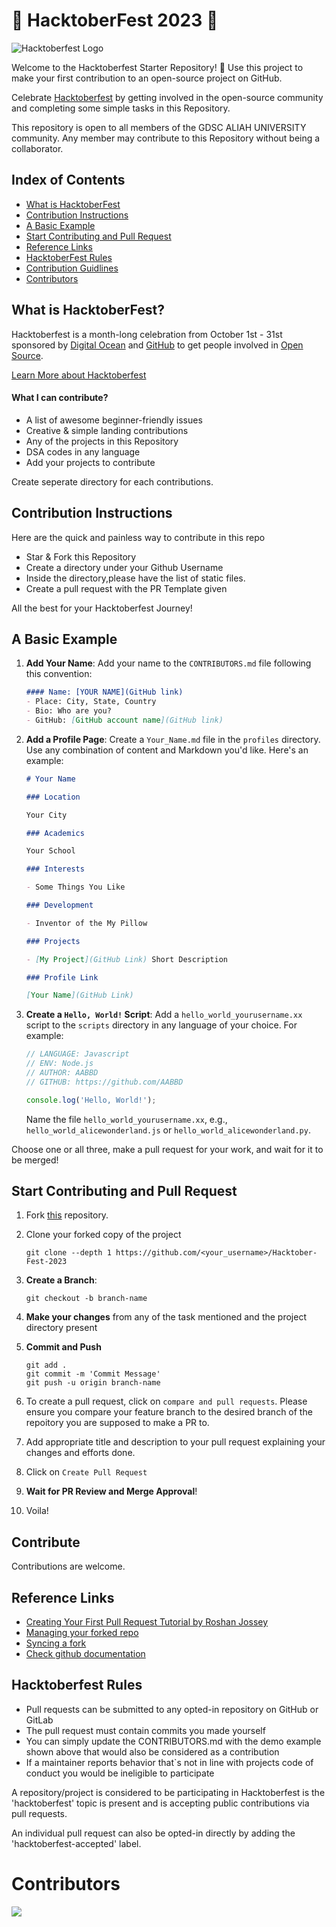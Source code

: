 # 🎃 HacktoberFest 2023 🎃
![Hacktoberfest Logo](https://th.bing.com/th/id/OIP.L08nqV86W-zK1SkgtEuXYgHaD5?pid=ImgDet&rs=1)

Welcome to the Hacktoberfest Starter Repository! 🎉 Use this project to make your first contribution to an open-source project on GitHub.

Celebrate [Hacktoberfest](https://hacktoberfest.digitalocean.com/) by getting involved in the open-source community and completing some simple tasks in this Repository.

This repository is open to all members of the GDSC ALIAH UNIVERSITY community. Any member may contribute to this Repository without being a collaborator.

## Index of Contents
- [What is HacktoberFest](#what-is-hacktoberfest)
- [Contribution Instructions](#contribution-instructions)
- [A Basic Example](#a-basic-example)
- [Start Contributing and Pull Request](#start-contributing-and-pull-request)
- [Reference Links](#reference-links)
- [HacktoberFest Rules](#hacktoberfest-rules)
- [Contribution Guidlines](CONTRIBUTING.md)
- [Contributors](https://github.com/GDSC-Aliah/Hacktober-Fest-2023/blob/main/README.md#contributors)

## What is HacktoberFest?

Hacktoberfest is a month-long celebration from October 1st - 31st sponsored by [Digital Ocean](https://hacktoberfest.digitalocean.com/) and [GitHub](https://github.com/blog/2433-celebrate-open-source-this-october-with-hacktoberfest) to get people involved in [Open Source](https://github.com/open-source).

[Learn More about Hacktoberfest](https://hacktoberfest.digitalocean.com/)

#### What I can contribute?

- A list of awesome beginner-friendly issues
- Creative & simple landing contributions
- Any of the projects in this Repository
- DSA codes in any language
- Add your projects to contribute

Create seperate directory for each contributions.

## Contribution Instructions

Here are the quick and painless way to contribute in this repo

- Star & Fork this Repository
- Create a directory under your Github Username
- Inside the directory,please have the list of static files.
- Create a pull request with the PR Template given

All the best for your Hacktoberfest Journey!

## A Basic Example

1. **Add Your Name**: Add your name to the `CONTRIBUTORS.md` file following this convention:

    ```markdown
    #### Name: [YOUR NAME](GitHub link)
    - Place: City, State, Country
    - Bio: Who are you?
    - GitHub: [GitHub account name](GitHub link)
    ```

2. **Add a Profile Page**: Create a `Your_Name.md` file in the `profiles` directory. Use any combination of content and Markdown you'd like. Here's an example:

    ```markdown
    # Your Name

    ### Location

    Your City

    ### Academics

    Your School

    ### Interests

    - Some Things You Like

    ### Development

    - Inventor of the My Pillow

    ### Projects

    - [My Project](GitHub Link) Short Description

    ### Profile Link

    [Your Name](GitHub Link)
    ```

3. **Create a `Hello, World!` Script**: Add a `hello_world_yourusername.xx` script to the `scripts` directory in any language of your choice. For example:

    ```javascript
    // LANGUAGE: Javascript
    // ENV: Node.js
    // AUTHOR: AABBD
    // GITHUB: https://github.com/AABBD

    console.log('Hello, World!');
    ```

    Name the file `hello_world_yourusername.xx`, e.g., `hello_world_alicewonderland.js` or `hello_world_alicewonderland.py`.

Choose one or all three, make a pull request for your work, and wait for it to be merged!

## Start Contributing and Pull Request

1. Fork [this](https://github.com/GDSC-Aliah/Hacktober-Fest-2023.git) repository.

2. Clone your forked copy of the project
    ```
    git clone --depth 1 https://github.com/<your_username>/Hacktober-Fest-2023
    ```
3. **Create a Branch**:
    ```
    git checkout -b branch-name
    ```

4. **Make your changes** from any of the task mentioned and the project directory present

5. **Commit and Push**
    ```
    git add .
    git commit -m 'Commit Message'
    git push -u origin branch-name
    ```

6. To create a pull request, click on `compare and pull requests`. Please ensure you compare your feature branch to the desired branch of the repoitory you are supposed to make a PR to.

7. Add appropriate title and description to your pull request explaining your changes and efforts done.

8. Click on `Create Pull Request`

9. **Wait for PR Review and Merge Approval**!

10. Voila!

## Contribute
Contributions are welcome.

## Reference Links

- [Creating Your First Pull Request Tutorial by Roshan Jossey](https://github.com/Roshanjossey/first-contributions)
- [Managing your forked repo](https://help.github.com/articles/fork-a-repo/)
- [Syncing a fork](https://help.github.com/articles/syncing-a-fork/)
- [Check github documentation](https://docs.github.com/en/get-started/quickstart/create-a-repo/)

## Hacktoberfest Rules
- Pull requests can be submitted to any opted-in repository on GitHub or GitLab
- The pull request must contain commits you made yourself
- You can simply update the CONTRIBUTORS.md with the demo example shown above that would also be considered as a contribution
- If a maintainer reports behavior that`s not in line with projects code of conduct you would be ineligible to participate

A repository/project is considered to be participating in Hacktoberfest is the 'hacktoberfest' topic is present and is accepting public contributions via pull requests.

An individual pull request can also be opted-in directly by adding the 'hacktoberfest-accepted' label.

# Contributors

<a href="https://github.com/GDSC-Aliah/Hacktober-Fest-2023/graphs/contributors">
  <img src="https://contrib.rocks/image?repo=GDSC-Aliah/Hacktober-Fest-2023" />
</a>



